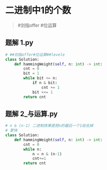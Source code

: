
# 二进制中1的个数

>  #剑指offer  #位运算

## 题解 1.py

```.py
# ##剑指offer#位运算##levele
class Solution:
    def hammingWeight(self, n: int) -> int:
        cnt = 0
        bit = 1
        while bit <= n:
            if n & bit:
                cnt += 1
            bit <<= 1
        return cnt

```

## 题解 2_与运算.py

```.py
# n & (n-1) 二进制效果是把n的最后一个1给去掉
# 更快
class Solution:
    def hammingWeight(self, n: int) -> int:
        cnt = 0
        while n:
            n = n & (n-1)
            cnt+=1
        return cnt

```



